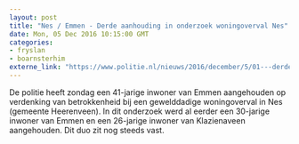 ```yaml
---
layout: post
title: "Nes / Emmen - Derde aanhouding in onderzoek woningoverval Nes"
date: Mon, 05 Dec 2016 10:15:00 GMT
categories: 
- fryslan 
- boarnsterhim 
externe_link: "https://www.politie.nl/nieuws/2016/december/5/01---derde-aanhouding-in-onderzoek-woningoverval-nes.html"
---
```


De politie heeft zondag een 41-jarige inwoner van Emmen aangehouden op verdenking van betrokkenheid bij een gewelddadige woningoverval in Nes (gemeente Heerenveen). In dit onderzoek werd al eerder een 30-jarige inwoner van Emmen en een 26-jarige inwoner van Klazienaveen aangehouden. Dit duo zit nog steeds vast.
